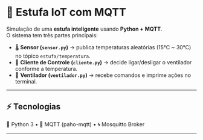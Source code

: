 # 🌱 Estufa IoT com MQTT

Simulação de uma **estufa inteligente** usando **Python + MQTT**.  
O sistema tem três partes principais:

- 🌡️ **Sensor (`sensor.py`)** → publica temperaturas aleatórias (15°C ~ 30°C) no tópico `estufa/temperatura`.  
- 🧠 **Cliente de Controle (`cliente.py`)** → decide ligar/desligar o ventilador conforme a temperatura.  
- 💨 **Ventilador (`ventilador.py`)** → recebe comandos e imprime ações no terminal.  

---

## ⚡ Tecnologias
🐍 Python 3 • 📡 MQTT (paho-mqtt) • 🌀 Mosquitto Broker  

---
